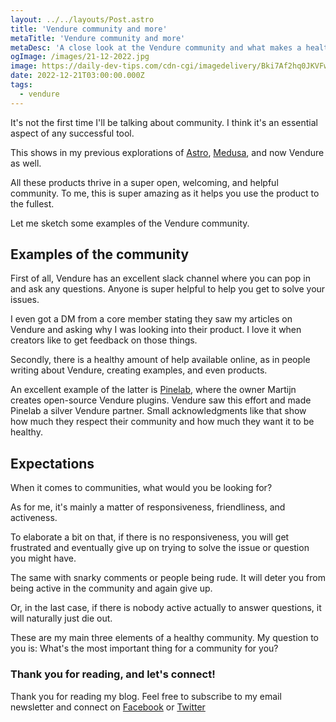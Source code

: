 ```yaml
---
layout: ../../layouts/Post.astro
title: 'Vendure community and more'
metaTitle: 'Vendure community and more'
metaDesc: 'A close look at the Vendure community and what makes a healthy one for me'
ogImage: /images/21-12-2022.jpg
image: https://daily-dev-tips.com/cdn-cgi/imagedelivery/Bki7Af2hq0JKVFw1XYYMQg/7b76ead6-5957-4056-e965-7e79b67d2f00
date: 2022-12-21T03:00:00.000Z
tags:
  - vendure
---
```


It's not the first time I'll be talking about community. I think it's an essential aspect of any successful tool.

This shows in my previous explorations of [Astro](https://daily-dev-tips.com/tags/astro/), [Medusa](https://daily-dev-tips.com/tags/webshop/), and now Vendure as well.

All these products thrive in a super open, welcoming, and helpful community.
To me, this is super amazing as it helps you use the product to the fullest.

Let me sketch some examples of the Vendure community.

## Examples of the community

First of all, Vendure has an excellent slack channel where you can pop in and ask any questions.
Anyone is super helpful to help you get to solve your issues.

I even got a DM from a core member stating they saw my articles on Vendure and asking why I was looking into their product.
I love it when creators like to get feedback on those things.

Secondly, there is a healthy amount of help available online, as in people writing about Vendure, creating examples, and even products.

An excellent example of the latter is [Pinelab](https://pinelab.studio/), where the owner Martijn creates open-source Vendure plugins. Vendure saw this effort and made Pinelab a silver Vendure partner.
Small acknowledgments like that show how much they respect their community and how much they want it to be healthy.

## Expectations

When it comes to communities, what would you be looking for?

As for me, it's mainly a matter of responsiveness, friendliness, and activeness.

To elaborate a bit on that, if there is no responsiveness, you will get frustrated and eventually give up on trying to solve the issue or question you might have.

The same with snarky comments or people being rude. It will deter you from being active in the community and again give up.

Or, in the last case, if there is nobody active actually to answer questions, it will naturally just die out.

These are my main three elements of a healthy community. My question to you is:
What's the most important thing for a community for you?

### Thank you for reading, and let's connect!

Thank you for reading my blog. Feel free to subscribe to my email newsletter and connect on [Facebook](https://www.facebook.com/DailyDevTipsBlog) or [Twitter](https://twitter.com/DailyDevTips1)
